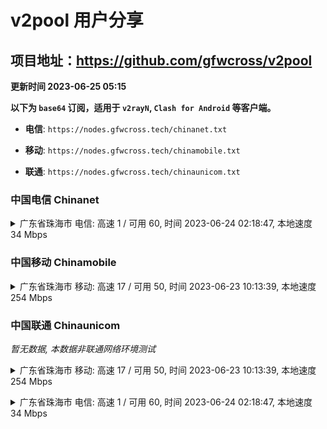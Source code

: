 # v2pool 用户分享
## 项目地址：<https://github.com/gfwcross/v2pool>
**更新时间 2023-06-25 05:15**


**以下为 `base64` 订阅，适用于 `v2rayN`, `Clash for Android` 等客户端。**

- **电信**: `https://nodes.gfwcross.tech/chinanet.txt`

- **移动**: `https://nodes.gfwcross.tech/chinamobile.txt`

- **联通**: `https://nodes.gfwcross.tech/chinaunicom.txt`


### 中国电信 Chinanet
<details><summary>广东省珠海市 电信: 高速 1 / 可用 60, 时间 2023-06-24 02:18:47, 本地速度 34 Mbps</summary><p>可用节点订阅：https://transfer.sh/hzR7xaWV5S/running.txt<br>高速节点订阅：https://transfer.sh/89tufxRIWI/good.txt<br>低延迟节点订阅：https://transfer.sh/XOVeadS7m0/low_delay.txt</p></details>
<p></p>

### 中国移动 Chinamobile
<details><summary>广东省珠海市 移动: 高速 17 / 可用 50, 时间 2023-06-23 10:13:39, 本地速度 254 Mbps</summary><p>可用节点订阅：https://transfer.sh/CigaLBwYwo/running.txt<br>高速节点订阅：https://transfer.sh/muzV7p17GO/good.txt<br>低延迟节点订阅：https://transfer.sh/2sngkbP4jC/low_delay.txt</p></details>
<p></p>

### 中国联通 Chinaunicom
<i>暂无数据, 本数据非联通网络环境测试</i>
<details><summary>广东省珠海市 移动: 高速 17 / 可用 50, 时间 2023-06-23 10:13:39, 本地速度 254 Mbps</summary><p>可用节点订阅：https://transfer.sh/CigaLBwYwo/running.txt<br>高速节点订阅：https://transfer.sh/muzV7p17GO/good.txt<br>低延迟节点订阅：https://transfer.sh/2sngkbP4jC/low_delay.txt</p></details>
<p></p><details><summary>广东省珠海市 电信: 高速 1 / 可用 60, 时间 2023-06-24 02:18:47, 本地速度 34 Mbps</summary><p>可用节点订阅：https://transfer.sh/hzR7xaWV5S/running.txt<br>高速节点订阅：https://transfer.sh/89tufxRIWI/good.txt<br>低延迟节点订阅：https://transfer.sh/XOVeadS7m0/low_delay.txt</p></details>
<p></p>